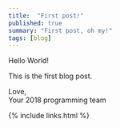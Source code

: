 ```yaml
---
title:  "First post!"
published: true
summary: "First post, oh my!"
tags: [blog]
---
```


Hello World!

This is the first blog post.

Love,<br>
Your 2018 programming team

{% include links.html %}
